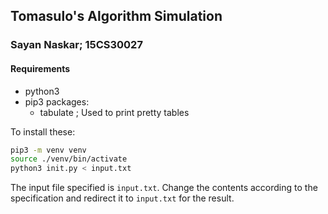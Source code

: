 ## Tomasulo's Algorithm Simulation

### Sayan Naskar; 15CS30027

#### Requirements
- python3
- pip3 packages:
  * tabulate ; Used to print pretty tables

To install these:

```sh
pip3 -m venv venv
source ./venv/bin/activate
python3 init.py < input.txt
```

The input file specified is `input.txt`. Change the contents according to the specification and redirect it to `input.txt` for the result.
